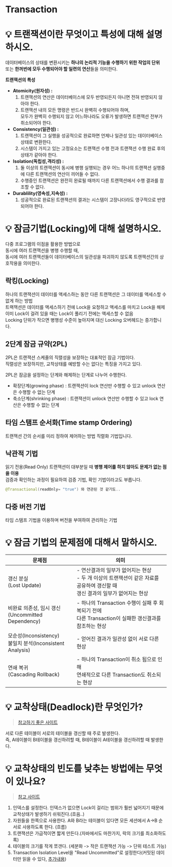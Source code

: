 # Transaction
# 💡 트랜잭션이란 무엇이고 특성에 대해 설명하시오.
데이터베이스의 상태를 변환시키는 **하나의 논리적 기능을 수행하기 위한 작업의 단위**       
또는 **한꺼번에 모두 수행되어야 할 일련의 연산**들을 의미한다.      
           
**트랜잭션의 특성**    
* **Atomicity(원자성) :**  
    1. 트랜잭션의 연산은 데이터베이스에 모두 반영되든지 아니면 전혀 반영되지 않아야 한다.   
    2. 트랜잭션 내의 모든 명령은 반드시 완벽히 수행되어야 하며,       
       모두가 완벽히 수행되지 않고 어느하나라도 오류가 발생하면 트랜잭션 전부가 취소되어야 한다.   
* **Consistency(일관성) :**   
    1. 트랜잭션이 그 실행을 성공적으로 완료하면 언제나 일관성 있는 데이터베이스 상태로 변환한다.    
    2. 시스템이 가지고 있는 고정요소는 트랜잭션 수행 전과 트랜잭션 수행 완료 후의 상태가 같아야 한다.   
* **Isolation(독립성,격리성) :**   
    1. 둘 이상의 트랜잭션이 동시에 병행 실행되는 경우 어느 하나의 트랜잭션 실행중에 다른 트랜잭션의 연산이 끼어들 수 없다.   
    2. 수행중인 트랜잭션은 완전히 완료될 때까지 다른 트랜잭션에서 수행 결과를 참조할 수 없다.   
* **Durablility(영속성,지속성) :**   
    1. 성공적으로 완료된 트랜잭션의 결과는 시스템이 고장나더라도 영구적으로 반영되어야 한다.    
      
# 💡 잠금기법(Locking)에 대해 설명하시오.   
다중 프로그램의 이점을 활용한 방법으로     
동시에 여러 트랜잭션을 병행 수행할 때,      
동시에 여러 트랜잭션들이 데이터베이스의 일관성을 파괴하지 않도록 트랜잭션간의 상호작용을 의미한다.        
   
## 락킹(Locking)
하나의 트랜잭션이 데이터를 액세스하는 동안 다른 트랜잭션은 그 데이터를 액세스할 수 없게 하는 방법   
트랙잭션은 데이터를 액세스하기 전에 Lock을 요청하고 액세스를 마치고 Lock을 해제    
이미 Lock이 걸려 있을 때는 Lock이 풀리기 전에는 액세스할 수 없음     
Locking 단위가 작으면 병행성 수준이 높아지며 대신 Locking 오버헤드는 증가합니다.   

## 2단계 잠금 규약(2PL)           
2PL은 트랜잭션 스케줄의 직렬성을 보장하는 대표적인 잠금 기법이다.   
직렬성은 보장하지만, 교착상태를 예방할 수는 없다는 특징을 가지고 있다.      
    
2PL은 잠금을 설정하는 단계와 해제하는 단계로 나누어 수행한다.      
        
* 확장단계(growing phase) : 트랜잭션이 lock 연산만 수행할 수 있고 unlock 연산은 수행할 수 없는 단계
* 축소단계(shrinking phase) : 트랜잭션이 unlock 연산만 수행할 수 있고 lock 연산은 수행할 수 없는 단계
 
## 타임 스탬프 순서화(Time stamp Ordering)
트랜잭션 간의 순서를 미리 정하여 제어하는 방법
직렬화 기법입니다.
       
## 낙관적 기법    
읽기 전용(Read Only) 트랜잭션이 대부분일 때 **병행 제어를 하지 않아도 문제가 없는 점을 이용**   
검증과 확인하는 과정이 필요하여 검증 기법, 확인 기법이라고도 부릅니다.

```java
@Transactional(readOnly= "true") 와 연관된 것 같기도..
```
   
## 다중 버전 기법
타임 스탬프 기법을 이용하며 버전을 부여하여 관리하는 기법
    
# 💡 잠금 기법의 문제점에 대해서 말하시오.

|문제점|의미|
|----|---|
|갱신 분실<br>(Lost Update)|- 연산결과의 일부가 없어지는 현상<br>- 두 개 이상의 트랜잭션이 같은 자료를 공유하여 갱신할 때<br>갱신 결과의 일부가 없어지는 현상|
|비완료 의존성, 임시 갱신<br>(Uncommitted Dependency)|- 하나의 Transaction 수행이 실패 후 회복되기 전에<br>다른 Transaction이 실패한 갱신결과를 참조하는 현상|
|모순성(Inconsistency)<br>불일치 분석(Inconsistent Analysis)|- 얻어진 결과가 일관성 없이 서로 다른 현상|
|연쇄 복귀<br>(Cascading Rollback)|- 하나의 Transaction이 취소 됨으로 인해<br>연쇄적으로 다른 Transaction도 취소되는 현상|


# 💡 교착상태(Deadlock)란 무엇인가?
> [참고하기 좋은 사이트](https://sosopro.tistory.com/55)   
      
서로 다른 테이블이 서로의 테이블을 갱신할 때 주로 발생한다.       
즉, A테이블이 B테이블을 갱신하려할 때, B테이블이 A테이블을 갱신하려할 때 발생한다.   
     
# 💡 교착상태의 빈도를 낮추는 방법에는 무엇이 있나요?   
> [참고 사이트](https://kuaaan.tistory.com/100) 
  
1) 인덱스를 설정한다. 인덱스가 없으면 Lock이 걸리는 범위가 훨씬 넓어지기 때문에 교착상태가 발생하기 쉬워진다.(흐음..)      
2) 자원들을 한쪽으로 사용한다. A와 B라는 테이블이 있다면 모든 세션에서 A->B 순서로 사용하도록 한다. (흐름)
3) 트랜잭션은 가급적이면 짧게 만든다.(자바에서도 마찬가지, 락의 크기를 최소화하도록)      
4) 테이블의 크기를 작게 쪼갠다. (세분화 -> 작은 트랜잭션 가능 -> 단위 테스트 가능)     
5) Transaction Isolation Level을 "Read Uncommitted"로 설정한다(커밋된 데이터만 읽을 수 있다, [추가내용](https://kuaaan.tistory.com/98))
   
